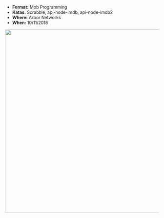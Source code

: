 * **Format:** Mob Programming
* **Katas:** Scrabble, api-node-imdb, api-node-imdb2
* **Where:** Arbor Networks
* **When:** 10/11/2018

<img src="https://secure.meetupstatic.com/photos/event/8/9/5/8/600_475355160.jpeg" width="600px" />
